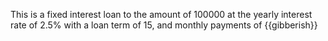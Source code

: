 This is a fixed interest loan to the amount of 100000
at the yearly interest rate of 2.5%
with a loan term of 15,
and monthly payments of {{gibberish}}
